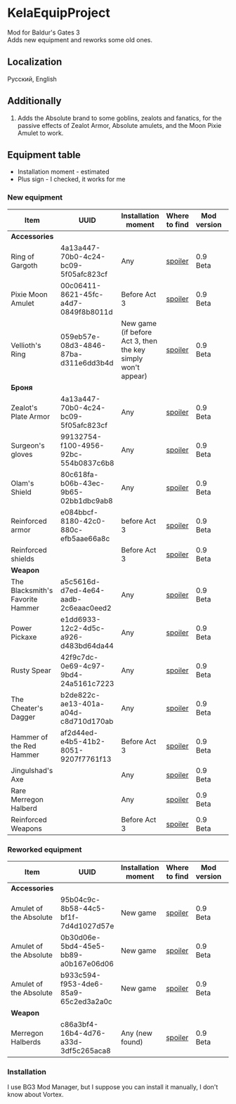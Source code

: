 [Original]: ## "Normal Location"
[MoonTower]: ## "Moon Towers"
[HouseOfHealing]: ## "House of Healing"
[HhuneMausoleum]: ## "Hhune Mausoleum"
[CazadorsDungeon]: ## "Cazadors Dungeon"
[BlightedVillage]: ## "Blighted Village"
[DilapidatedVillage]: ## "Dilapidated Village"
[BeckoningCave]: ## "Beckoning Cave"
[JungleOfChult]: ## "Jungle Of Chult"
[LowerCity]: ## "Lower City"
[PeartreeBasement]: ## "Peartree House"
[RamazithsTower]: ## "Ramazith's Tower"

# KelaEquipProject
Mod for Baldur's Gates 3  
Adds new equipment and reworks some old ones.

## Localization
Русский, English

## Additionally
1. Adds the Absolute brand to some goblins, zealots and fanatics, for the passive effects of Zealot Armor, Absolute amulets, and the Moon Pixie Amulet to work.

## Equipment table
* Installation moment - estimated
* Plus sign - I checked, it works for me
### New equipment
| Item  | UUID     | Installation moment | Where to find | Mod version | Verified | + |
|----------|----------|------------------|-----------|-------------|----------|---|
| **Accessories**
| Ring of Gargoth | 4a13a447-70b0-4c24-bc09-5f05afc823cf | Any | [spoiler][HhuneMausoleum] | 0.9 Beta | No | +
| Pixie Moon Amulet | 00c06411-8621-45fc-a4d7-0849f8b8011d | Before Act 3 | [spoiler][MoonTower] | 0.9 Beta | No | +
| Vellioth's Ring | 059eb57e-08d3-4846-87ba-d311e6dd3b4d | New game (if before Act 3, then the key simply won't appear) | [spoiler][CazadorsDungeon] | 0.9 Beta | No | +
| **Броня**
| Zealot's Plate Armor | 4a13a447-70b0-4c24-bc09-5f05afc823cf | Any | [spoiler][MoonTower] | 0.9 Beta | No | +
| Surgeon's gloves | 99132754-f100-4956-92bc-554b0837c6b8 | Any | [spoiler][HouseOfHealing] | 0.9 Beta | No | +
| Olam's Shield | 80c618fa-b06b-43ec-9b65-02bb1dbc9ab8 | Any | [spoiler][HouseOfHealing] | 0.9 Beta | No | +
| Reinforced armor | e084bbcf-8180-42c0-880c-efb5aae66a8c | before Act 3 | [spoiler][PeartreeBasement] | 0.9 Beta | No | +
| Reinforced shields |  | Before Act 3 | [spoiler][PeartreeBasement] | 0.9 Beta | No | +
| **Weapon**
| The Blacksmith's Favorite Hammer | a5c5616d-d7ed-4e64-aadb-2c6eaac0eed2 | Any | [spoiler][BlightedVillage] | 0.9 Beta | No | +
| Power Pickaxe | e1dd6933-12c2-4d5c-a926-d483bd64da44 | Any | [spoiler][DilapidatedVillage] | 0.9 Beta | No | +
| Rusty Spear | 42f9c7dc-0e69-4c97-9bd4-24a5161c7223 | Any | [spoiler][BeckoningCave] | 0.9 Beta | No | +
| The Cheater's Dagger | b2de822c-ae13-401a-a04d-c8d710d170ab | Any | [spoiler][JungleOfChult] | 0.9 Beta | No | +
| Hammer of the Red Hammer | af2d44ed-e4b5-41b2-8051-9207f7761f13 | Before Act 3 | [spoiler][LowerCity] | 0.9 Beta | No | +
| Jingulshad's Axe |  | Any | [spoiler][RamazithsTower] | 0.9 Beta | No | +
| Rare Merregon Halberd |  | Any | [spoiler][RamazithsTower] | 0.9 Beta | No | +
| Reinforced Weapons |  | Before Act 3 | [spoiler][PeartreeBasement] | 0.9 Beta | No | +

### Reworked equipment
| Item  | UUID     | Installation moment | Where to find | Mod version | Verified | + |
|----------|----------|------------------|-----------|-------------|----------|---|
| **Accessories**
| Amulet of the Absolute | 95b04c9c-8b58-44c5-bf1f-7d4d1027d57e | New game | [spoiler][Original] | 0.9 Beta | No | +
| Amulet of the Absolute | 0b30d06e-5bd4-45e5-bb89-a0b167e06d06 | New game | [spoiler][Original] | 0.9 Beta | No | +
| Amulet of the Absolute | b933c594-f953-4de6-85a9-65c2ed3a2a0c | New game | [spoiler][Original] | 0.9 Beta | No | +
| **Weapon**
| Merregon Halberds | c86a3bf4-16b4-4d76-a33d-3df5c265aca8 | Any (new found) | [spoiler][Original] | 0.9 Beta | No | +

### Installation
I use BG3 Mod Manager, but I suppose you can install it manually, I don't know about Vortex.